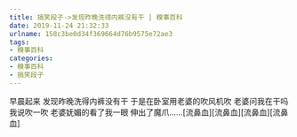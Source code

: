 ```yaml
---
title: 搞笑段子->发现昨晚洗得内裤没有干 | 糗事百科
date: 2019-11-24 21:32:33
urlname: 158c3be0d34f369664d76b9575e72ae3
tags: 
- 糗事百科
categories:
- 糗事百科
- 搞笑段子
---
```

早晨起来 发现昨晚洗得内裤没有干 于是在卧室用老婆的吹风机吹 老婆问我在干吗 我说吹一吹 老婆妩媚的看了我一眼 伸出了魔爪……[流鼻血][流鼻血][流鼻血][流鼻血]


